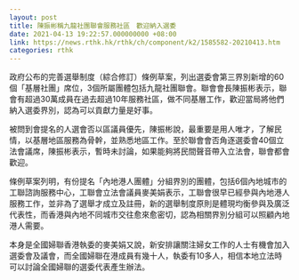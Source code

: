 ```yaml
---
layout: post
title: 陳振彬稱九龍社團聯會服務社區　歡迎納入選委
date: 2021-04-13 19:22:57.000000000 +08:00
link: https://news.rthk.hk/rthk/ch/component/k2/1585582-20210413.htm
categories: rthk
---
```


政府公布的完善選舉制度（綜合修訂）條例草案，列出選委會第三界別新增的60個「基層社團」席位，3個所屬團體包括九龍社團聯會。聯會會長陳振彬表示，聯會有超過30萬成員在過去超過10年服務社區，做不同基層工作，歡迎當局將他們納入選委界別，認為可以貢獻力量是好事。

被問到會提名的人選會否以區議員優先，陳振彬說，最重要是用人唯才，了解民情，以基層地區服務為骨幹，並熟悉地區工作。至於聯會會否角逐選委會40個立法會議席，陳振彬表示，暫時未討論，如果能夠將民間聲音帶入立法會，聯會都會歡迎。

條例草案列明，有份提名「內地港人團體」分組界別的團體，包括6個內地城市的工聯諮詢服務中心，工聯會立法會議員麥美娟表示，工聯會很早已經參與內地港人服務工作，並非為了選舉才成立及註冊，新的選舉制度原則是體現均衡參與及廣泛代表性，而香港與內地不同城市交往愈來愈密切，認為相關界別分組可以照顧內地港人需要。

本身是全國婦聯香港執委的麥美娟又說，新安排讓關注婦女工作的人士有機會加入選委會及議會，而全國婦聯在港成員有幾十人，執委有10多人，相信本地立法時可以討論全國婦聯的選委代表產生辦法。
